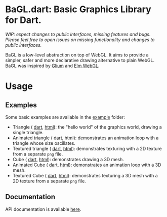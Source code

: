 # BaGL.dart: Basic Graphics Library for Dart.

*WIP: expect changes to public interfaces, missing features and bugs. Please
feel free to open issues on missing functionality and changes to public 
interfaces.*

BaGL is a low-level abstraction on top of WebGL. It aims to provide a simpler,
safer and more declarative drawing alternative to plain WebGL. BaGL was inspired 
by [Glium](https://github.com/tomaka/glium) and [Elm WebGL](https://github.com/elm-community/elm-webgl).

# Usage

## Examples

Some basic examples are available in the [example](example) folder:

- Triangle (
  [dart](https://github.com/RSSchermer/bagl.dart/tree/master/example/triangle/main.dart),
  [html](https://github.com/RSSchermer/bagl.dart/tree/master/example/triangle/index.html)): 
  the "hello world" of the graphics world, drawing a single triangle.
- Animated triangle (
  [dart](https://github.com/RSSchermer/bagl.dart/tree/master/example/triangle_animated/main.dart),
  [html](https://github.com/RSSchermer/bagl.dart/tree/master/example/triangle_animated/index.html)): 
  demonstrates an animation loop with a triangle whose size oscillates.
- Textured triangle (
  [dart](https://github.com/RSSchermer/bagl.dart/tree/master/example/triangle_textured/main.dart),
  [html](https://github.com/RSSchermer/bagl.dart/tree/master/example/triangle_textured/index.html)): 
  demonstrates texturing with a 2D texture from a separate `png` file.
- Cube (
  [dart](https://github.com/RSSchermer/bagl.dart/tree/master/example/cube/main.dart),
  [html](https://github.com/RSSchermer/bagl.dart/tree/master/example/cube/index.html)): 
  demonstrates drawing a 3D mesh.
- Animated Cube (
  [dart](https://github.com/RSSchermer/bagl.dart/tree/master/example/cube_animated/main.dart),
  [html](https://github.com/RSSchermer/bagl.dart/tree/master/example/cube_animated/index.html)): 
  demonstrates an animation loop with a 3D mesh.
- Textured Cube (
  [dart](https://github.com/RSSchermer/bagl.dart/tree/master/example/cube_textured/main.dart),
  [html](https://github.com/RSSchermer/bagl.dart/tree/master/example/cube_textured/index.html)): 
  demonstrates texturing a 3D mesh with a 2D texture from a separate `png` file.

## Documentation

API documentation is available [here](https://www.dartdocs.org/documentation/bagl/latest/).
